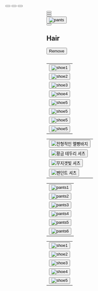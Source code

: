 <html lang="en">
<head>
  <meta charset="UTF-8">
  <meta http-equiv="X-UA-Compatible" content="IE=edge">
  <meta name="viewport" content="width=device-width, initial-scale=1.0">
  <link rel="preconnect" href="https://fonts.googleapis.com">
  <link rel="preconnect" href="https://fonts.gstatic.com" crossorigin>
  <link href="https://fonts.googleapis.com/css2?family=Noto+Sans+KR&display=swap" rel="stylesheet">
  <script src="https://kit.fontawesome.com/74b8c9745c.js" crossorigin="anonymous"></script>
  <title>CODE COUTURE</title>
  <link rel="stylesheet" href="style.css">
  <link rel="stylesheet" href="scroll.css">
  <style>
    div.absolute {
      position: absolute;
      top: 80px;
      right: 0;
      width:50%;
      padding-right:10%;
    }
    div.relative {
      position: relative;
      height:500px;
    }
    body {
      padding-left: 10%;
    }
  </style>
</head>
<body>
  <div id="display">
    <div id="canvas">
      <canvas id="base"></canvas>
      <canvas id="shoes"></canvas>
      <canvas id="pants"></canvas>
      <canvas id="shirtbase"></canvas>
      <canvas id="shirt"></canvas>
      <canvas id="eyes"></canvas>
      <canvas id="hair"></canvas>
      <canvas id="hat"></canvas>
      <canvas id="accessories"></canvas>
      <canvas id="blank"></canvas>
      <img id="results">
    </div>
    <audio id="music" src="audio/gametheme.mp3" autoplay loop></audio>
    <div id="sex">
      <button id="man-btn" onclick="medskin()">
        <span class="medskin-icon"></span>
      </button>
      <button id="woman-btn" onclick="lightskin()">
        <span class="lightskin-icon"></span>
      </button>
      <button id="woman-btn" onclick="darkskin()">
        <span class="darkskin-icon"></span>
      </button>
    </div>
  </div>
  <div id="setting" class="absolute">
    <div id="menu">
      <div class="menu-content">
        <button class="menu-btn" id="body-btn" onclick="menu(0, 'orange', 'rgb(255, 233, 172)')">
          <i class="fas fa-meh-blank fa-4x"></i>
        </button>
      </div>
      <div class="menu-content">
        <button class="menu-btn" id="hat-btn" onclick="menu(1, 'orange', 'rgb(255, 233, 172)')">
          <i class="fab fa-redhat fa-5x"></i>
        </button>
      </div>
      <div class="menu-content">
        <button class="menu-btn" id="shirt-btn" onclick="menu(2, 'orange', 'rgb(255, 233, 172)')">
          <i class="fas fa-tshirt fa-4x"></i>
        </button>
      </div>
      <div class="menu-content">
        <button class="menu-btn" id="pants-btn" onclick="menu(3, 'orange', 'rgb(255, 233, 172)')">
          <img src="https://raw.githubusercontent.com/sele906/StardewDressUp/main/pants.png" alt="pants">
        </button>
      </div>
      <div class="menu-content">
        <button class="menu-btn" id="shoes-btn" onclick="menu(4, 'orange', 'rgb(255, 233, 172)')">
          <i class="fas fa-shoe-prints fa-4x"></i>
        </button>
      </div>
    </div>
    <div id="content" class="relative">
      <div class="content-item" id="body-content">
        <div id="bodyinf">
          <div class="bodyinfwrap" id="bodyinf-Up">
            <h2 class="bodyinfheader">Hair</h2>
            <div id="hairbox">
              <div class="body-arrow" id="L-arrow">
                <i class="fa fa-solid fa-angle-left fa-3x" id="hairbtn-L" onclick="hairbtnL()"></i>
              </div>
              <canvas id="hairDcanvas"></canvas>
              <div class="body-arrow" id="R-arrow">
                <i class="fa fa-solid fa-angle-right fa-3x" id="hairbtn-R" onclick="hairbtnR()"></i>
              </div>
            </div>
            <div id="hair-setting">
              <div><button id="hairundo" onclick="hairundobtn()">Remove</button></div>
            </div>
          </div>
          <div class="bodyinfwrap" id="bodyinf-Down">
            <h2 class="bodyinfheader"></h2>
            <div id="accessorybox">
              <canvas id="accessoryDcanvas"></canvas>
            </div>
          </div>
        </div>
      </div>
     <div class="content-item" id="hat-content">
        <table>
             <tr>
            <td><button onclick="hairbtn(1)"><img src="images/hair/hairL-Bla.png" alt="shoe1"></button></td>
          </tr>
          <tr>
            <td><button onclick="hairbtn(2)"><img src="images/hair/hairL-Blo.png" alt="shoe2"></button></td>
          </tr>
          <tr>
            <td><button onclick="hairbtn(3)"><img src="images/hair/hairL-Bro.png" alt="shoe3"></button></td>
          </tr>
          <tr>
            <td><button onclick="hairbtn(4)"><img src="images/hair/hairL-G.png" alt="shoe4"></button></td>
          </tr>
          <tr>
            <td><button onclick="hairbtn(5)"><img src="images/hair/hairS-Bla.png" alt="shoe5"></button></td>
          </tr>
          <tr>
            <td><button onclick="hairbtn(5)"><img src="images/hair/hairS-Blo.png" alt="shoe5"></button></td>
          </tr>
          <tr>
            <td><button onclick="hairbtn(5)"><img src="images/hair/hairS-Bro.png" alt="shoe5"></button></td>
          </tr>
           <tr>
            <td><button onclick="hairbtn(5)"><img src="images/hair/hairS-G.png" alt="shoe5"></button></td>
          </tr>
        </table>
      </div>
      <div class="content-item" id="shirt-content">
        <table>
          <tr>
            <td><button onclick="shirtbtn(0)"><img src="images/tops/top1.png" alt="전형적인 멜빵바지"></button></td>
          </tr>
          <tr>
            <td><button onclick="shirtbtn(1)"><img src="images/tops/top2.png" alt="황금 테두리 셔츠"></button></td>          
          </tr>
          <tr>
            <td><button onclick="shirtbtn(2)"><img src="images/tops/top3.png" alt="무지갯빛 셔츠"></button></td>        
          </tr>
          <tr>
            <td><button onclick="shirtbtn(3)"><img src="images/tops/top4.png" alt="펜던트 셔츠"></button></td>           
          </tr>
        </table>
      </div>
      <div class="content-item" id="pants-content">
        <table>
          <tr>
            <td><button onclick="pantsbtn(0)"><img src="images/bottoms/bottom1.png" alt="pants1"></button></td>           
          </tr>
          <tr>
            <td><button onclick="pantsbtn(1)"><img src="images/bottoms/bottom2.png" alt="pants2"></button></td>          
          </tr>
          <tr>
            <td><button onclick="pantsbtn(2)"><img src="images/bottoms/bottom3.png" alt="pants3"></button></td>           
          </tr>
          <tr>
            <td><button onclick="pantsbtn(3)"><img src="images/bottoms/bottom4.png" alt="pants4"></button></td>          
          </tr>
          <tr>
            <td><button onclick="pantsbtn(4)"><img src="images/bottoms/bottom5.png" alt="pants5"></button></td>          
          </tr>
          <tr>
            <td><button onclick="pantsbtn(5)"><img src="images/bottoms/bottom6.png" alt="pants6"></button></td>         
          </tr>
        </table>
      </div>
      <div class="content-item" id="shoes-content">
        <table>
          <tr>
            <td><button onclick="shoesbtn(0)"><img src="images/shoes/shoe1.png" alt="shoe1"></button></td>
          </tr>
          <tr>
            <td><button onclick="shoesbtn(1)"><img src="images/shoes/shoe2.png" alt="shoe2"></button></td>
          </tr>
          <tr>
            <td><button onclick="shoesbtn(2)"><img src="images/shoes/shoe3.png" alt="shoe3"></button></td>
          </tr>
          <tr>
            <td><button onclick="shoesbtn(3)"><img src="images/shoes/shoe4.png" alt="shoe4"></button></td>
          </tr>
          <tr>
            <td><button onclick="shoesbtn(4)"><img src="images/shoes/shoe5.png" alt="shoe5"></button></td>
          </tr>
        </table>
      </div>
    </div>
  </div>

  <script src="system.js"></script>

</body>

<!--<a href="https://www.flaticon.com/free-icons/pet" title="pet icons">Pet icons created by Freepik - Flaticon</a>
<a href="https://www.flaticon.com/free-icons/accessories" title="accessories icons">Accessories icons created by Victoruler - Flaticon</a>-->
</html>